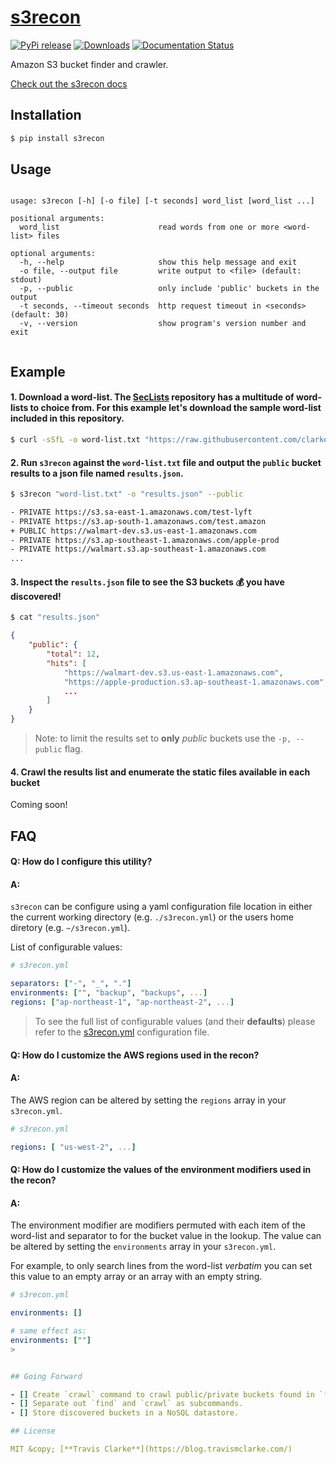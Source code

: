 # [s3recon](https://s3recon.readthedocs.io/en/latest/)

[![PyPi release](https://img.shields.io/pypi/v/s3recon.svg)](https://pypi.org/project/s3recon/)
[![Downloads](https://pepy.tech/badge/s3recon)](https://pepy.tech/project/s3recon)
[![Documentation Status](https://readthedocs.org/projects/s3recon/badge/?version=latest)](https://s3recon.readthedocs.io/en/latest/?badge=latest)

Amazon S3 bucket finder and crawler.

[Check out the s3recon docs](https://s3recon.readthedocs.io/en/latest/)

## Installation

```bash
$ pip install s3recon
```

## Usage
```text

usage: s3recon [-h] [-o file] [-t seconds] word_list [word_list ...]

positional arguments:
  word_list                      read words from one or more <word-list> files

optional arguments:
  -h, --help                     show this help message and exit
  -o file, --output file         write output to <file> (default: stdout)
  -p, --public                   only include 'public' buckets in the output
  -t seconds, --timeout seconds  http request timeout in <seconds> (default: 30)
  -v, --version                  show program's version number and exit
  
```

## Example

#### 1. Download a word-list. The [SecLists](https://github.com/clarketm/s3recon/edit/master/README.md) repository has a multitude of word-lists to choice from. For this example let's download the sample word-list included in this repository.
```bash
$ curl -sSfL -o word-list.txt "https://raw.githubusercontent.com/clarketm/s3recon/master/data/words.txt" | tar -xz
```

#### 2. Run `s3recon` against the `word-list.txt` file and output the `public` bucket results to a json file named `results.json`.

```bash
$ s3recon "word-list.txt" -o "results.json" --public

- PRIVATE https://s3.sa-east-1.amazonaws.com/test-lyft
- PRIVATE https://s3.ap-south-1.amazonaws.com/test.amazon
+ PUBLIC https://walmart-dev.s3.us-east-1.amazonaws.com
- PRIVATE https://s3.ap-southeast-1.amazonaws.com/apple-prod
- PRIVATE https://walmart.s3.ap-southeast-1.amazonaws.com
...
```

#### 3. Inspect the `results.json` file to see the S3 buckets 💰 you have discovered!

```bash
$ cat "results.json"
```

```json
{
    "public": {
        "total": 12,
        "hits": [
            "https://walmart-dev.s3.us-east-1.amazonaws.com",
            "https://apple-production.s3.ap-southeast-1.amazonaws.com",
            ...
        ]
    }
}
```

> Note: to limit the results set to **only** *public* buckets use the `-p, --public` flag.

#### 4. Crawl the results list and enumerate the static files available in each bucket
Coming soon!


## FAQ
#### Q: How do I configure this utility?
#### A: 
`s3recon` can be configure using a yaml configuration file location in either the current working directory (e.g. `./s3recon.yml`) or the users home diretory (e.g. `~/s3recon.yml`).

List of configurable values:
```yaml
# s3recon.yml

separators: ["-", "_", "."]
environments: ["", "backup", "backups", ...]
regions: ["ap-northeast-1", "ap-northeast-2", ...]
```

> To see the full list of configurable values (and their **defaults**) please refer to the [s3recon.yml](https://github.com/clarketm/s3recon/blob/master/s3recon/s3recon.yml) configuration file. 


#### Q: How do I customize the AWS regions used in the recon?
#### A: 
The AWS region can be altered by setting the `regions` array in your `s3recon.yml`. 
```yaml
# s3recon.yml

regions: [ "us-west-2", ...]
```


#### Q: How do I customize the values of the environment modifiers used in the recon?
#### A: 
The environment modifier are modifiers permuted with each item of the word-list and separator to for the bucket value in the lookup.
The value can be altered by setting the `environments` array in your `s3recon.yml`.

For example, to only search lines from the word-list *verbatim* you can set this value to an empty array or an array with an empty string. 
```yaml
# s3recon.yml

environments: []

# same effect as:
environments: [""]
>  


## Going Forward

- [] Create `crawl` command to crawl public/private buckets found in `find` stage and output filenames.
- [] Separate out `find` and `crawl` as subcommands.
- [] Store discovered buckets in a NoSQL datastore.

## License

MIT &copy; [**Travis Clarke**](https://blog.travismclarke.com/)
